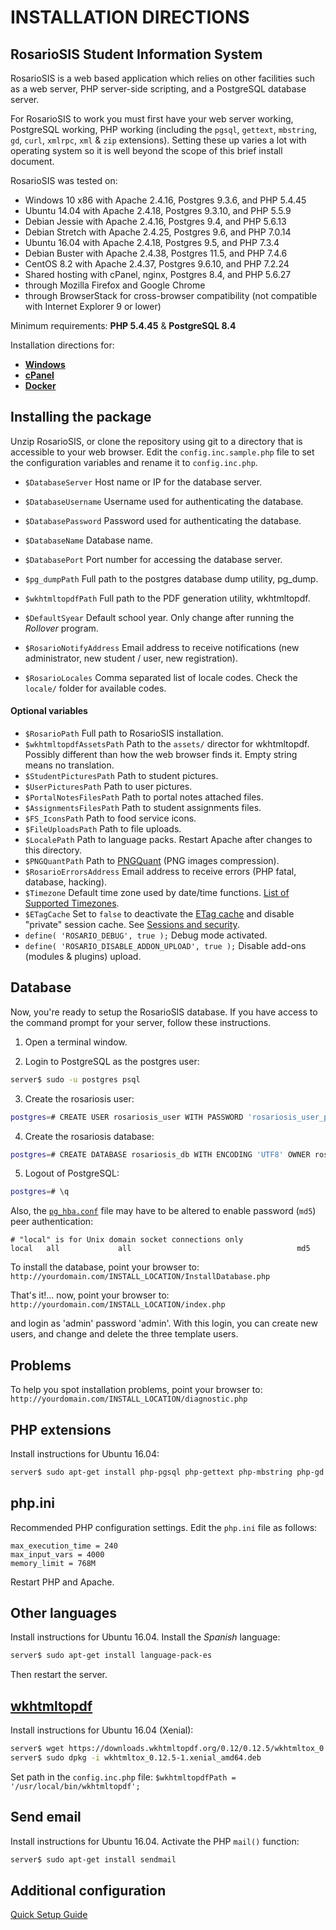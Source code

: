 # INSTALLATION DIRECTIONS

## RosarioSIS Student Information System

RosarioSIS is a web based application which relies on other facilities such as a web server, PHP server-side scripting, and a PostgreSQL database server.

For RosarioSIS to work you must first have your web server working, PostgreSQL working, PHP working (including the `pgsql`, `gettext`, `mbstring`, `gd`, `curl`, `xmlrpc`, `xml` & `zip` extensions). Setting these up varies a lot with operating system so it is well beyond the scope of this brief install document.

RosarioSIS was tested on:

- Windows 10 x86 with Apache 2.4.16, Postgres 9.3.6, and PHP 5.4.45
- Ubuntu 14.04 with Apache 2.4.18, Postgres 9.3.10, and PHP 5.5.9
- Debian Jessie with Apache 2.4.16, Postgres 9.4, and PHP 5.6.13
- Debian Stretch with Apache 2.4.25, Postgres 9.6, and PHP 7.0.14
- Ubuntu 16.04 with Apache 2.4.18, Postgres 9.5, and PHP 7.3.4
- Debian Buster with Apache 2.4.38, Postgres 11.5, and PHP 7.4.6
- CentOS 8.2 with Apache 2.4.37, Postgres 9.6.10, and PHP 7.2.24
- Shared hosting with cPanel, nginx, Postgres 8.4, and PHP 5.6.27
- through Mozilla Firefox and Google Chrome
- through BrowserStack for cross-browser compatibility (not compatible with Internet Explorer 9 or lower)

Minimum requirements: **PHP 5.4.45** & **PostgreSQL 8.4**

Installation directions for:

- [**Windows**](https://gitlab.com/francoisjacquet/rosariosis/wikis/How-to-install-RosarioSIS-on-Windows)
- [**cPanel**](https://gitlab.com/francoisjacquet/rosariosis/wikis/How-to-install-RosarioSIS-on-cPanel)
- [**Docker**](https://github.com/francoisjacquet/docker-rosariosis)


Installing the package
----------------------

Unzip RosarioSIS, or clone the repository using git to a directory that is accessible to your web browser. Edit the `config.inc.sample.php` file to set the configuration variables and rename it to `config.inc.php`.

- `$DatabaseServer` Host name or IP for the database server.
- `$DatabaseUsername` Username used for authenticating the database.
- `$DatabasePassword` Password used for authenticating the database.
- `$DatabaseName` Database name.
- `$DatabasePort` Port number for accessing the database server.

- `$pg_dumpPath` Full path to the postgres database dump utility, pg_dump.
- `$wkhtmltopdfPath` Full path to the PDF generation utility, wkhtmltopdf.

- `$DefaultSyear` Default school year. Only change after running the _Rollover_ program.
- `$RosarioNotifyAddress` Email address to receive notifications (new administrator, new student / user, new registration).
- `$RosarioLocales` Comma separated list of locale codes. Check the `locale/` folder for available codes.

#### Optional variables

- `$RosarioPath` Full path to RosarioSIS installation.
- `$wkhtmltopdfAssetsPath` Path to the `assets/` director for wkhtmltopdf. Possibly different than how the web browser finds it. Empty string means no translation.
- `$StudentPicturesPath` Path to student pictures.
- `$UserPicturesPath` Path to user pictures.
- `$PortalNotesFilesPath` Path to portal notes attached files.
- `$AssignmentsFilesPath` Path to student assignments files.
- `$FS_IconsPath` Path to food service icons.
- `$FileUploadsPath` Path to file uploads.
- `$LocalePath` Path to language packs. Restart Apache after changes to this directory.
- `$PNGQuantPath` Path to [PNGQuant](https://pngquant.org/) (PNG images compression).
- `$RosarioErrorsAddress` Email address to receive errors (PHP fatal, database, hacking).
- `$Timezone` Default time zone used by date/time functions. [List of Supported Timezones](http://php.net/manual/en/timezones.php).
- `$ETagCache` Set to `false` to deactivate the [ETag cache](https://en.wikipedia.org/wiki/HTTP_ETag) and disable "private" session cache. See [Sessions and security](https://secure.php.net/manual/en/session.security.php).
- `define( 'ROSARIO_DEBUG', true );` Debug mode activated.
- `define( 'ROSARIO_DISABLE_ADDON_UPLOAD', true );` Disable add-ons (modules & plugins) upload.


Database
--------

Now, you're ready to setup the RosarioSIS database. If you have access to the command prompt for your server, follow these instructions.

1. Open a terminal window.

2. Login to PostgreSQL as the postgres user:
```bash
server$ sudo -u postgres psql
```
3. Create the rosariosis user:
```bash
postgres=# CREATE USER rosariosis_user WITH PASSWORD 'rosariosis_user_password';
```
4. Create the rosariosis database:
```bash
postgres=# CREATE DATABASE rosariosis_db WITH ENCODING 'UTF8' OWNER rosariosis_user;
```
5. Logout of PostgreSQL:
```bash
postgres=# \q
```

Also, the [`pg_hba.conf`](http://www.postgresql.org/docs/current/static/auth-pg-hba-conf.html) file may have to be altered to enable password (`md5`) peer authentication:
```
# "local" is for Unix domain socket connections only
local   all             all                                     md5
```

To install the database, point your browser to: `http://yourdomain.com/INSTALL_LOCATION/InstallDatabase.php`

That's it!... now, point your browser to: `http://yourdomain.com/INSTALL_LOCATION/index.php`

and login as 'admin' password 'admin'.  With this login, you can create new users, and change and delete the three template users.


Problems
--------

To help you spot installation problems, point your browser to: `http://yourdomain.com/INSTALL_LOCATION/diagnostic.php`


PHP extensions
--------------

Install instructions for Ubuntu 16.04:
```bash
server$ sudo apt-get install php-pgsql php-gettext php-mbstring php-gd php-curl php-xmlrpc php-xml php-zip
```


php.ini
-------

Recommended PHP configuration settings. Edit the `php.ini` file as follows:
```
max_execution_time = 240
max_input_vars = 4000
memory_limit = 768M
```
Restart PHP and Apache.


Other languages
---------------

Install instructions for Ubuntu 16.04. Install the _Spanish_ language:
```bash
server$ sudo apt-get install language-pack-es
```
Then restart the server.


[wkhtmltopdf](http://wkhtmltopdf.org/)
--------------------------------------

Install instructions for Ubuntu 16.04 (Xenial):
```bash
server$ wget https://downloads.wkhtmltopdf.org/0.12/0.12.5/wkhtmltox_0.12.5-1.xenial_amd64.deb
server$ sudo dpkg -i wkhtmltox_0.12.5-1.xenial_amd64.deb
```

Set path in the `config.inc.php` file:
	`$wkhtmltopdfPath = '/usr/local/bin/wkhtmltopdf';`

Send email
----------

Install instructions for Ubuntu 16.04. Activate the PHP `mail()` function:
```bash
server$ sudo apt-get install sendmail
```


Additional configuration
------------------------

[Quick Setup Guide](https://www.rosariosis.org/quick-setup-guide/)
